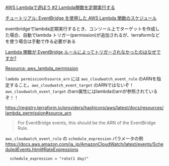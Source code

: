 [AWS Lambdaで遊ぼう #2 Lambda関数を定期実行する](https://zenn.dev/nakam_aws/articles/47be7b2c5a952e)

[チュートリアル: EventBridge を使用した AWS Lambda 関数のスケジュール](https://docs.aws.amazon.com/ja_jp/eventbridge/latest/userguide/eb-run-lambda-schedule.html)

eventbridgeでlambda定期実行するとき、コンソール上でターゲットを作成した場合、自動でlambda トリガー(permission)が追加されるが、terraformなどを使う場合は手動で作る必要がある

[Lambda 関数が EventBridge ルールによってトリガーされなかったのはなぜですか?](https://aws.amazon.com/jp/premiumsupport/knowledge-center/eventbridge-lambda-not-triggered/)

[Resource: aws_lambda_permission](https://registry.terraform.io/providers/hashicorp/aws/latest/docs/resources/lambda_permission)

`lambda permissionのsource_arn` には `aws_cloudwatch_event_rule` のARNを指定すること。`aws_cloudwatch_event_target` のARNではないぞ！ 
`aws_cloudwatch_event_target` のarn属性にはlambdaのarnが参照されているぞ！！

https://registry.terraform.io/providers/hashicorp/aws/latest/docs/resources/lambda_permission#source_arn  
> For EventBridge events, this should be the ARN of the EventBridge Rule.

`aws_cloudwatch_event_rule` の `schedule_expression` パラメータの例
https://docs.aws.amazon.com/ja_jp/AmazonCloudWatch/latest/events/ScheduledEvents.html#RateExpressions

```
  schedule_expression = "rate(1 day)"
```
